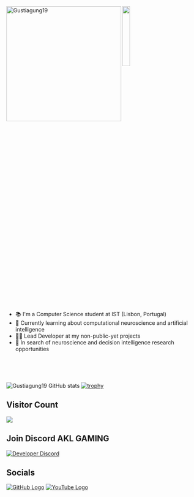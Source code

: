 <img align="left" alt="Gustiagung19" width="300" src="http://gifimage.net/wp-content/uploads/2017/10/cerebro-gif-tumblr-3.gif">

<img src="https://github.com/vimalverma558/vimalverma558/blob/v2/img/hello.gif" width="20%">

- 📚 I'm a Computer Science student at IST (Lisbon, Portugal)
- 🧠 Currently learning about computational neuroscience and artificial intelligence
- 👩‍💻 Lead Developer at my non-public-yet projects
- 🧪 In search of neuroscience and decision intelligence research opportunities

<br>
<br>
<br>

![Gustiagung19 GitHub stats](https://github-readme-stats.vercel.app/api?username=Gustiagung19&show_icons=true&theme=tokyonight)
[![trophy](https://github-profile-trophy.vercel.app/?username=Gustiagung19&theme=onedark)](https://github.com/Gustiagung19/github-profile-trophy)
## Visitor Count
  <img src="https://profile-counter.glitch.me/Gustiagung19/count.svg" />

## Join Discord AKL GAMING
[![Developer Discord](https://discordapp.com/api/guilds/834066337117765694/widget.png?style=banner4)](https://discord.com/invite/9zsfGF8ASe)

## Socials
[![GitHub Logo](https://icons.iconarchive.com/icons/limav/flat-gradient-social/64/Github-icon.png)](https://github.com/Gustiagung19)
[![YouTube Logo](https://icons.iconarchive.com/icons/marcus-roberto/google-play/64/YouTube-icon.png)](https://www.youtube.com/c/GustiAgung)
